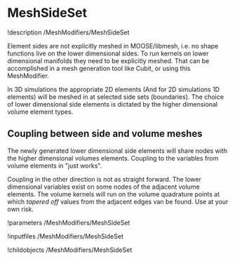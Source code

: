 # MeshSideSet
!description /MeshModifiers/MeshSideSet

Element sides are not explicitly meshed in MOOSE/libmesh, i.e. no shape functions
live on the lower dimensional sides. To run kernels on lower dimensional manifolds
they need to be explicitly meshed. That can be accomplished in a mesh generation
tool like Cubit, or using this MeshModifier.

In 3D simulations the appropriate 2D elements (And for 2D simulations 1D elements)
will be meshed in at selected side sets (boundaries). The choice of lower dimensional
side elements is dictated by the higher dimensional volume element types.

## Coupling between side and volume meshes

The newly generated lower dimensional side elements will share nodes with the higher
dimensional volumes elements. Coupling to the variables from volume elements in
"just works".

Coupling in the other direction is not as straight forward. The lower dimensional
variables exist on some nodes of the adjacent volume elements. The volume kernels
will run on the volume quadrature points at which _tapered off_ values from the
adjacent edges van be found. Use at your own risk.

!parameters /MeshModifiers/MeshSideSet

!inputfiles /MeshModifiers/MeshSideSet

!childobjects /MeshModifiers/MeshSideSet
